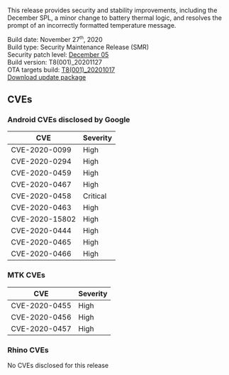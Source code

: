 This release provides security and stability improvements, including the December SPL, a minor change to battery thermal logic, and resolves the prompt of an incorrectly formatted temperature message.

Build date: November 27<sup><small>th</small></sup>, 2020  
Build type: Security Maintenance Release (SMR)  
Security patch level: [December 05](https://source.android.com/security/bulletin/2020-12-01)  
Build version: T8(001)_20201127  
OTA targets build: [T8(001)_20201017](/security/releases/t8/t8-001_20201017)  
<i class="fas fa-file-download"></i> [Download update package](https://android.googleapis.com/packages/ota-api/package/c220c82a7f663f41ca43b06833419ae472a283a5.zip)

## CVEs
### Android CVEs disclosed by Google

| **CVE** | **Severity** |
|---------|--------------|
| CVE-2020-0099 | High |
| CVE-2020-0294 | High |
| CVE-2020-0459 | High |
| CVE-2020-0467 | High |
| CVE-2020-0458 |	Critical |
| CVE-2020-0463 | High |
| CVE-2020-15802 | High |
| CVE-2020-0444 | High |
| CVE-2020-0465 | High |
| CVE-2020-0466 | High |

### MTK CVEs

| **CVE** | **Severity** |
|---------|--------------|
| CVE-2020-0455 |	High |
| CVE-2020-0456 | High |
| CVE-2020-0457 | High |

### Rhino CVEs
No CVEs disclosed for this release
